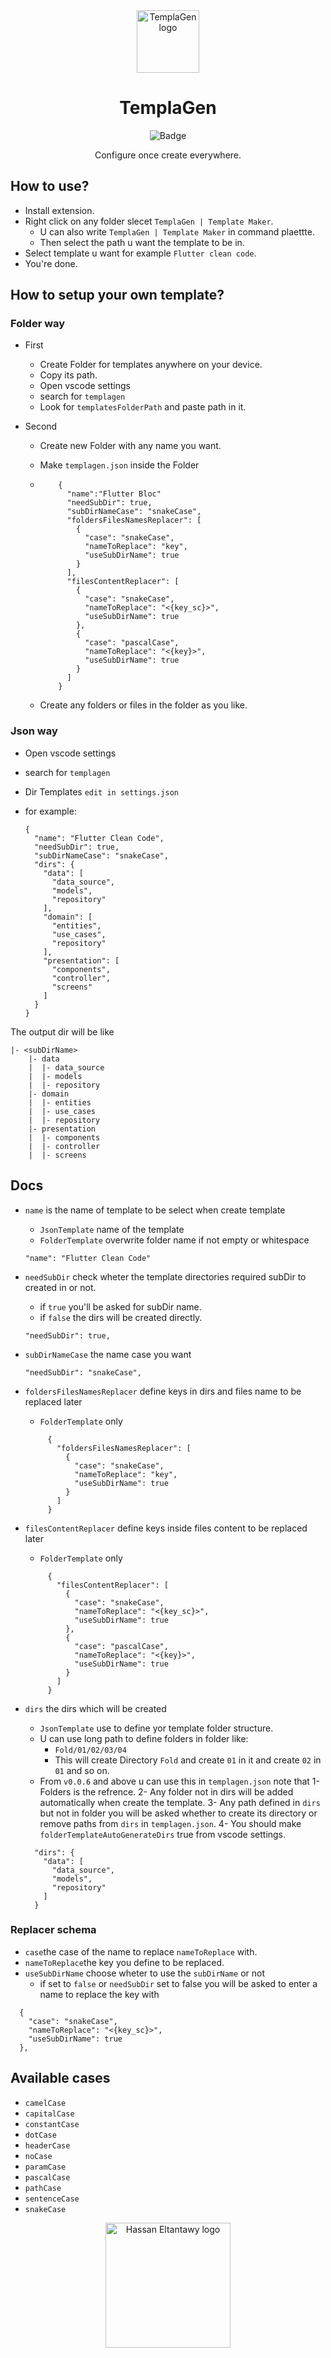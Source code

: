 <div align="center">

<img src="https://raw.githubusercontent.com/HasanEltantawy/TemplaGen/main/assets/icon.png" alt='TemplaGen logo' height=100/>

# TemplaGen

![Badge](https://img.shields.io/github/v/release/HasanEltantawy/TemplaGen)

Configure once create everywhere.

<div align="left">

## How to use?

- Install extension.
- Right click on any folder slecet `TemplaGen | Template Maker`.
  - U can also write `TemplaGen | Template Maker` in command plaettte.
  - Then select the path u want the template to be in.
- Select template u want for example `Flutter clean code`.
- You're done.

## How to setup your own template?

### Folder way

- First
  - Create Folder for templates anywhere on your device.
  - Copy its path.
  - Open vscode settings
  - search for `templagen`
  - Look for `templatesFolderPath` and paste path in it.
- Second

  - Create new Folder with any name you want.
  - Make `templagen.json` inside the Folder
  - ```
        {
          "name":"Flutter Bloc"
          "needSubDir": true,
          "subDirNameCase": "snakeCase",
          "foldersFilesNamesReplacer": [
            {
              "case": "snakeCase",
              "nameToReplace": "key",
              "useSubDirName": true
            }
          ],
          "filesContentReplacer": [
            {
              "case": "snakeCase",
              "nameToReplace": "<{key_sc}>",
              "useSubDirName": true
            },
            {
              "case": "pascalCase",
              "nameToReplace": "<{key}>",
              "useSubDirName": true
            }
          ]
        }

    ```

  - Create any folders or files in the folder as you like.

### Json way

- Open vscode settings
- search for `templagen`
- Dir Templates `edit in settings.json`
- for example:

  ```
  {
    "name": "Flutter Clean Code",
    "needSubDir": true,
    "subDirNameCase": "snakeCase",
    "dirs": {
      "data": [
        "data_source",
        "models",
        "repository"
      ],
      "domain": [
        "entities",
        "use_cases",
        "repository"
      ],
      "presentation": [
        "components",
        "controller",
        "screens"
      ]
    }
  }
  ```

The output dir will be like

```
|- <subDirName>
    |- data
    |  |- data_source
    |  |- models
    |  |- repository
    |- domain
    |  |- entities
    |  |- use_cases
    |  |- repository
    |- presentation
    |  |- components
    |  |- controller
    |  |- screens
```

## Docs

- `name` is the name of template to be select when create template

  - `JsonTemplate` name of the template
  - `FolderTemplate` overwrite folder name if not empty or whitespace

  ```
  "name": "Flutter Clean Code"
  ```

- `needSubDir` check wheter the template directories required subDir to created in or not.

  - if `true` you'll be asked for subDir name.
  - if `false` the dirs will be created directly.

  ```
  "needSubDir": true,

  ```

- `subDirNameCase` the name case you want

  ```
  "needSubDir": "snakeCase",
  ```

- `foldersFilesNamesReplacer` define keys in dirs and files name to be replaced later

  - `FolderTemplate` only

  ```
       {
         "foldersFilesNamesReplacer": [
           {
             "case": "snakeCase",
             "nameToReplace": "key",
             "useSubDirName": true
           }
         ]
       }

  ```

- `filesContentReplacer` define keys inside files content to be replaced later

  - `FolderTemplate` only

  ```
       {
         "filesContentReplacer": [
           {
             "case": "snakeCase",
             "nameToReplace": "<{key_sc}>",
             "useSubDirName": true
           },
           {
             "case": "pascalCase",
             "nameToReplace": "<{key}>",
             "useSubDirName": true
           }
         ]
       }

  ```

- `dirs` the dirs which will be created

  - `JsonTemplate` use to define yor template folder structure.
  - U can use long path to define folders in folder like:
    - `Fold/01/02/03/04`
    - This will create Directory `Fold` and create `01` in it and create `02` in `01` and so on.
  - From `v0.0.6` and above u can use this in `templagen.json` note that
    1- Folders is the refrence.
    2- Any folder not in dirs will be added automatically when create the template.
    3- Any path defined in `dirs` but not in folder you will be asked whether to create its directory or remove paths from `dirs` in `templagen.json`.
    4- You should make `folderTemplateAutoGenerateDirs` true from vscode settings.

  ```
    "dirs": {
      "data": [
        "data_source",
        "models",
        "repository"
      ]
    }
  ```

### Replacer schema

- `case`the case of the name to replace `nameToReplace` with.
- `nameToReplace`the key you define to be replaced.
- `useSubDirName` choose wheter to use the `subDirName` or not
  - if set to `false` or `needSubDir` set to false you will be asked to enter a name to replace the key with

```
  {
    "case": "snakeCase",
    "nameToReplace": "<{key_sc}>",
    "useSubDirName": true
  },
```

## Available cases

- `camelCase`
- `capitalCase`
- `constantCase`
- `dotCase`
- `headerCase`
- `noCase`
- `paramCase`
- `pascalCase`
- `pathCase`
- `sentenceCase`
- `snakeCase`

<div align="center">

<img src="https://raw.githubusercontent.com/HasanEltantawy/TemplaGen/main/assets/7t.png" alt='Hassan Eltantawy logo' width="200"/>
